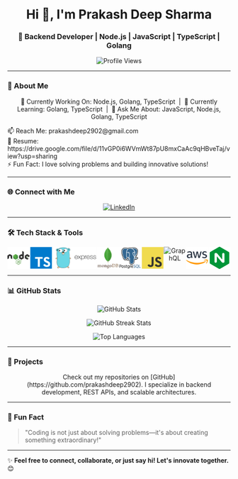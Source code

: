<h1 align="center">Hi 👋, I'm Prakash Deep Sharma</h1>
<h3 align="center">🚀 Backend Developer | Node.js | JavaScript | TypeScript | Golang</h3>

<p align="center">
    <img src="https://komarev.com/ghpvc/?username=prakashdeep2902&label=Profile%20Views&color=0e75b6&style=flat"
        alt="Profile Views" />
</p>

---

### 🌟 About Me
<p align="center">
    🔭 Currently Working On: Node.js, Golang, TypeScript &nbsp;|&nbsp;
    🌱 Currently Learning: Golang, TypeScript &nbsp;|&nbsp;
    💬 Ask Me About: JavaScript, Node.js, Golang, TypeScript
</p>

<p align="left">
    📫 Reach Me: prakashdeep2902@gmail.com<br>
    📄 Resume: https://drive.google.com/file/d/11vGP0i6WVmWt87pU8mxCaAc9qHBveTaj/view?usp=sharing<br>
    ⚡ Fun Fact: I love solving problems and building innovative solutions!
</p>

---

### 🌐 Connect with Me
<p align="center">
    <a href="https://linkedin.com/in/pkdeep" target="_blank">
        <img src="https://img.shields.io/badge/LinkedIn-blue?style=for-the-badge&logo=linkedin&logoColor=white"
            alt="LinkedIn" />
    </a>
</p>

---

### 🛠️ Tech Stack & Tools
<p align="center" style="display: flex; justify-content: space-evenly;">
    <img src="https://raw.githubusercontent.com/devicons/devicon/master/icons/nodejs/nodejs-original-wordmark.svg"
        alt="Node.js" width="50" height="50" />
    <img src="https://raw.githubusercontent.com/devicons/devicon/master/icons/typescript/typescript-original.svg"
        alt="TypeScript" width="50" height="50" />
    <img src="https://raw.githubusercontent.com/devicons/devicon/master/icons/go/go-original.svg" alt="Golang"
        width="50" height="50" />
    <img src="https://raw.githubusercontent.com/devicons/devicon/master/icons/express/express-original-wordmark.svg"
        alt="Express.js" width="50" height="50" />
    <img src="https://raw.githubusercontent.com/devicons/devicon/master/icons/mongodb/mongodb-original-wordmark.svg"
        alt="MongoDB" width="50" height="50" />
    <img src="https://raw.githubusercontent.com/devicons/devicon/master/icons/postgresql/postgresql-original-wordmark.svg"
        alt="PostgreSQL" width="50" height="50" />
    <img src="https://raw.githubusercontent.com/devicons/devicon/master/icons/javascript/javascript-original.svg"
        alt="JavaScript" width="50" height="50" />
    <img src="https://www.vectorlogo.zone/logos/graphql/graphql-icon.svg" alt="GraphQL" width="50" height="50" />
    <img src="https://raw.githubusercontent.com/devicons/devicon/master/icons/amazonwebservices/amazonwebservices-original-wordmark.svg"
        alt="AWS" width="50" height="50" />
    <img src="https://raw.githubusercontent.com/devicons/devicon/master/icons/nginx/nginx-original.svg" alt="NGINX"
        width="50" height="50" />
</p>

---

### 📊 GitHub Stats
<p align="center">
    <img src="https://github-readme-stats.vercel.app/api?username=prakashdeep2902&show_icons=true&theme=radical"
        alt="GitHub Stats"  />
</p>
<p align="center">
    <img src="https://github-readme-streak-stats.herokuapp.com/?user=prakashdeep2902&theme=radical"
        alt="GitHub Streak Stats" width="400" height="300" />
</p>
<p align="center">
    <img src="https://github-readme-stats.vercel.app/api/top-langs/?username=prakashdeep2902&layout=compact&theme=radical"
        alt="Top Languages"  width="400" height="300"  />
</p>

---

### 📁 Projects
<p align="center">
    Check out my repositories on [GitHub](https://github.com/prakashdeep2902).
    I specialize in backend development, REST APIs, and scalable architectures.
</p>

---

### 🎨 Fun Fact
> "Coding is not just about solving problems—it's about creating something extraordinary!"

---

✨ **Feel free to connect, collaborate, or just say hi! Let's innovate together.** 😊
